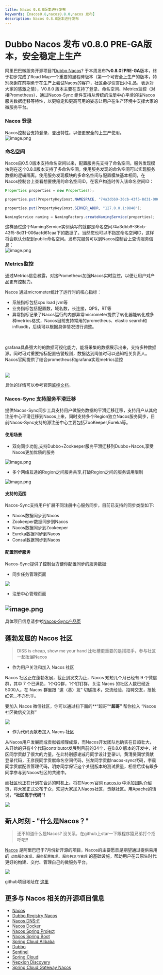 ```yaml
---
title: Nacos 0.8.0版本进行发布
keywords: [nacos0.8,nacos0.8.0,nacos 发布]
description: Nacos 0.8.0版本进行发布
---
```


# Dubbo Nacos 发布 v0.8.0 PRE-GA版本，安全稳定上生产

阿里巴巴微服务开源项目?[Dubbo Nacos](https://github.com/alibaba/nacos)? 于本周发布?**v0.8.0**?**PRE-GA**版本，终于初步完成了Road Map一个重要的里程碑版本（第一个可安全上生产的版本，特别感谢在前期勇于在生产上尝试Nacos的客户，社区会尽快寄出小礼品，表达对大家的感激之情），V0.8.0 版本主要在支持了登录、命名空间、Metrics监控（对接Prometheus）、通过Nacos-Sync 组件支持从传统的注册中心平滑的往Nacos服务数据迁移等特性，以更稳定和更高可用的姿态让用户在生产环境中支撑大家的微服务平台。

### Nacos 登录
Nacos控制台支持登录、登出特性，以便更安全的上生产使用。<br />![image.png](https://intranetproxy.alipay.com/skylark/lark/0/2019/png/9687/1548047848570-c92c232f-13eb-41e3-a8af-0660e3a58912.png#align=left&display=inline&height=894&linkTarget=_blank&name=image.png&originHeight=1430&originWidth=2876&size=195009&width=1797)


### 命名空间
Nacos自0.5.0版本支持命名空间以来，配置服务先支持了命名空间，服务发现模块则在这个0.8.0版本支持了多命名空间，使用服务发现的命名空间可以实现服务数据的逻辑隔离。使用服务发现模块的多命名空间与配置模块基本相同，在Nacos控制台上查看想要使用的命名空间ID，在客户构造时传入该命名空间ID：

```java
Properties properties = new Properties();

properties.put(PropertyKeyConst.NAMESPACE, "74a3dbb9-36cb-43f5-8d31-006acfd61caa");

properties.put(PropertyKeyConst.SERVER_ADDR, "127.0.0.1:8848");

NamingService naming = NamingFactory.createNamingService(properties);
```

这样通过这个NamingService实例读写的就都是命名空间74a3dbb9-36cb-43f5-8d31-006acfd61caa下的数据了。当然您也可以不指定命名空间ID，这样将会默认分配到public命名空间。发布完服务可以到Nacos控制台上查询服务信息：<br />![image.png](https://intranetproxy.alipay.com/skylark/lark/0/2019/png/9687/1548312345294-d4bd95df-7e6d-4a36-8827-6a7ac0a00985.png#align=left&display=inline&height=553&linkTarget=_blank&name=image.png&originHeight=830&originWidth=1904&size=131287&width=1269)

### Metrics监控
通过Metrics信息暴露，对接Prometheus加强Nacos实时监控，以便让用户对产品更有控制力。

Nacos 通过micrometer统计了运行时的核心指标：
* 系统指标包括cpu load jvm等
* 业务指标包括配置数，域名数，长连接，QPS，RT等
* 异常指标记录了Nacos运行的内部异常micrometer提供了转化器能转化成多种metrics格式，Nacos目前支持常用的prometheus、elastic search和influxdb，后续可以根据具体情况进行调整。

<br /><br />grafana具备强大的的数据可视化能力，能将采集的数据展示出来，支持多种数据源。同时可对重要指标配置告警规则，数据达到阈值时可以通知相关负责人。<br />Nacos官网提供了结合prometheus和grafana实现metrics监控<br /><br /><br />![](https://intranetproxy.alipay.com/skylark/lark/0/2019/png/53357/1548122164953-6011a9ee-a521-447c-a871-7ebcf10c2ce4.png#align=left&display=inline&height=417&linkTarget=_blank&originHeight=1584&originWidth=2832&size=0&width=746)

具体的详情可以参考官网[监控文档](https://nacos.io/zh-cn/docs/monitor-guide.html)。
### 
### Nacos-Sync 支持服务平滑迁移

提供Nacos-Sync同步工具支持用户做服务数据的平滑迁移迁移，支持用户从其他注册中心平滑迁移到Nacos上来，同时支持多个Region独立Nacos服务同步，目前Nacos-Sync支持的源注册中心主要包括ZooKeeper,Eureka等。

#### 使用场景
* 双向同步功能,支持Dubbo+Zookeeper服务平滑迁移到Dubbo+Nacos,享受Nacos更加优质的服务

![image.png](https://intranetproxy.alipay.com/skylark/lark/0/2019/png/4232/1548136490076-13655b30-b0e4-4363-95dc-72b79a080fc0.png#align=left&display=inline&height=246&linkTarget=_blank&name=image.png&originHeight=838&originWidth=1728&size=171454&width=508)

* 多个网络互通的Region之间服务共享,打破Region之间的服务调用限制

![image.png](https://intranetproxy.alipay.com/skylark/lark/0/2019/png/4232/1548136895122-ba2be529-d959-4c9d-9fa4-74059bce1d18.png#align=left&display=inline&height=399&linkTarget=_blank&name=image.png&originHeight=798&originWidth=1136&size=64731&width=568)

#### 支持的范围
Nacos-Sync支持用户扩展不同注册中心服务同步，目前已支持的同步类型如下:
* Nacos数据同步到Nacos
* Zookeeper数据同步到Nacos
* Nacos数据同步到Zookeeper
* Eureka数据同步到Nacos
* Consul数据同步到Nacos

#### 配置同步服务
Nacos-Sync提供了控制台方便你配置同步的服务数据:
* 同步任务管理页面

![](https://intranetproxy.alipay.com/skylark/lark/0/2019/png/4232/1548129423366-e1a37af4-3eb6-48f0-af76-84ec1f310ee2.png#align=left&display=inline&height=277&linkTarget=_blank&originHeight=1064&originWidth=2866&width=746)
* 注册中心管理页面
## ![image.png](https://intranetproxy.alipay.com/skylark/lark/0/2019/png/4232/1548129453620-f480a696-931b-4db4-b4c7-298ae7da029e.png#align=left&display=inline&height=562&linkTarget=_blank&name=image.png&originHeight=1124&originWidth=2876&size=190668&width=1438)

具体项目信息请参考[Nacos-Sync产品页](https://github.com/nacos-group/nacos-sync)

## 蓬勃发展的 Nacos 社区

> DISS is cheap, show me your hand
比吐槽更重要的是搭把手，参与社区一起发展Nacos


* 作为用户关注和加入 Nacos 社区

Nacos 社区正在蓬勃发展，截止到发文为止，Nacos 短短几个月已经有 9 个微信群，其中 7 个已满员，1个QQ群，1个钉钉群，关注 Nacos 的社区人数已经近5000人，在 Nacos 群里跟 “道（基）友” 切磋技术，交流经验，招聘交友，抢抢红包...不亦乐乎。

要加入 Nacos 微信社区，你可以通过扫下面的**“超哥”**“超哥”** 帮你拉入 “Nacos社区微信交流群”


![](https://intranetproxy.alipay.com/skylark/lark/0/2019/png/9687/1548047927520-89c34af8-899a-41b6-887c-9319461db519.png#align=left&display=inline&height=424&linkTarget=_blank&originHeight=1124&originWidth=1984&size=0&width=748)

* 作为代码贡献者加入 Nacos 社区

从Nacos用户发展而成贡献者顺理成章，而Nacos开发团队也确实在日趋壮大，从开始的只有4个代码contributor发展到目前的34个，在0.8.0 版本的开发中，社区同学贡献了很大的力量，在此特别感谢戚月同学设计登录UI，黄清昊同学贡献登录代码，王彦民同学贡献命名空间代码，张龙同学贡献nacos-sync代码，李晨同学贡献配置管理代码，明亦同学保证这个关键版本的测试质量，相信后续有跟多同学参与到Nacos社区的共建中。

而社区也正在计划在合适的时机上，将在Nacos官网 [nacos.io](http://nacos.io/) 中添加团队介绍页，将大家正式公布于众，欢迎大家加入Nacos社区，贡献社区。用Apache的话说，**“社区高于代码”!**


![](https://cdn.nlark.com/lark/0/2018/png/15914/1542704700864-a9d54856-9bf6-4176-b449-c13fa02c5800.png#align=left&display=inline&height=387&linkTarget=_blank&originHeight=888&originWidth=1716&width=748)

## [](https://yuque.alibaba-inc.com/nacos/opensource/dawygn#6gw6hq)新人时刻 - "什么是Nacos？"
> 还不知道什么是Nacos? 没关系，在github上star一下跟程序猿兄弟打个招呼吧!!


[Nacos](https://github.com/alibaba/nacos) 是阿里巴巴于7月份新开源的项目，Nacos的主要愿景是期望通过提供易用的 `动态服务发现`、`服务配置管理`、`服务共享与管理` 的基础设施，帮助用户在云原生时代更好的构建、交付、管理自己的微服务平台。


![](https://cdn.nlark.com/lark/0/2018/png/15914/1532436633419-08a42307-7fb7-4d51-9062-fecc3868613b.png#align=left&display=inline&height=355&linkTarget=_blank&originHeight=1014&originWidth=2138&width=748)

github项目地址在 [这里](https://github.com/alibaba/nacos)

## [](https://yuque.alibaba-inc.com/nacos/opensource/dawygn#kn9iog)更多与 Nacos 相关的开源项目信息

* [Nacos](https://github.com/alibaba/nacos)
* [Dubbo Registry Nacos](https://github.com/dubbo/dubbo-registry-nacos)
* [Nacos DNS-F](https://github.com/nacos-group/nacos-coredns-plugin)
* [Nacos Docker](https://github.com/nacos-group/nacos-docker)
* [Nacos Spring Project](https://github.com/nacos-group/nacos-spring-project)
* [Nacos Spring Boot](https://github.com/nacos-group/nacos-spring-boot-project)
* [Spring Cloud Alibaba](https://github.com/spring-cloud-incubator/spring-cloud-alibaba)
* [Dubbo](http://dubbo.io/)
* [Sentinel](https://github.com/alibaba/Sentinel)
* [Spring Cloud](https://projects.spring.io/spring-cloud/)
* [Nepxion Discovery](https://github.com/Nepxion/Discovery)
* [Spring Cloud Gateway Nacos](https://github.com/SpringCloud/spring-cloud-gateway-nacos)

